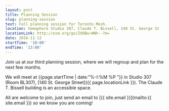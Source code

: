```yaml
---
layout: post
title: Planning Session
slug: planning-session
text: Fall planning session for Toronto Mesh.
location: Semaphore Studio 307, Claude T. Bissell, 140 St. George St  
locationLink: http://osm.org/go/ZX6Bw~WNh--?m=
date: 2016-11-12
startTime: '10:00'
endTime: '13:00'
---
```


Join us at our third planning session, where we will regroup and plan for the next few months.

We will meet at {{page.startTime | date:"%-I:%M %P "}} in Studio 307 (Room BL307), [140 St. George Street]({{ page.locationLink }}). The Claude T. Bissell building is an accessible space.

All are welcome to join, just send an email to [{{ site.email }}](mailto:{{ site.email }}) so we know you are coming!

